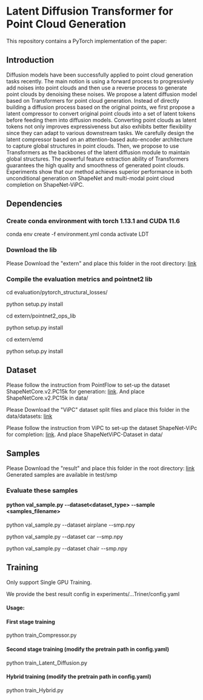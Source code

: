 # Latent Diffusion Transformer for Point Cloud Generation

This repository contains a PyTorch implementation of the paper:

## Introduction
Diffusion models have been successfully applied to point cloud generation tasks recently. The main notion is using a forward process to progressively add noises into point clouds and then use a reverse process to generate point clouds by denoising these noises. We propose a latent diffusion model based on Transformers for point cloud generation. Instead of directly building a diffusion process based on the original points, we first propose a latent compressor to convert original point clouds into a set of latent tokens before feeding them into diffusion models. Converting point clouds as latent tokens not only improves expressiveness but also exhibits better flexibility since they can adapt to various downstream tasks. We carefully design the latent compressor based on an attention-based auto-encoder architecture to capture global structures in point clouds. Then, we propose to use Transformers as the backbones of the latent diffusion module to maintain global structures. The powerful feature extraction ability of Transformers guarantees the high quality and smoothness of generated point clouds. Experiments show that our method achieves superior performance in both unconditional generation on ShapeNet and multi-modal point cloud completion on ShapeNet-ViPC.

## Dependencies
### Create conda environment with torch 1.13.1 and CUDA 11.6
conda env create -f environment.yml
conda activate LDT

### Download the lib
Please Download the "extern" and place this folder in the root directory: [link](https://drive.google.com/drive/folders/1FRRKDBFNQTW_HdDglNro4ufJVPsD8zcz?usp=drive_link)

### Compile the evaluation metrics and pointnet2 lib

cd evaluation/pytorch_structural_losses/

python setup.py install

cd extern/pointnet2_ops_lib

python setup.py install

cd extern/emd

python setup.py install

## Dataset

Please follow the instruction from PointFlow to set-up the dataset ShapeNetCore.v2.PC15k for generation: [link](https://github.com/stevenygd/PointFlow). And place ShapeNetCore.v2.PC15k in data/

Please Download the "ViPC" dataset split files and place this folder in the data/datasets: [link](https://drive.google.com/drive/folders/1FRRKDBFNQTW_HdDglNro4ufJVPsD8zcz?usp=drive_link)

Please follow the instruction from ViPC to set-up the dataset ShapeNet-ViPc for completion: [link](https://github.com/Hydrogenion/ViPC). 
And place ShapeNetViPC-Dataset in data/

## Samples
Please Download the "result" and place this folder in the root directory: [link](https://drive.google.com/drive/folders/1FRRKDBFNQTW_HdDglNro4ufJVPsD8zcz?usp=drive_link)
Generated samples are available in test/smp

### Evaluate these samples
#### python val_sample.py --dataset<dataset_type> --sample <samples_filename>

python val_sample.py --dataset airplane --smp.npy  

python val_sample.py --dataset car --smp.npy  

python val_sample.py --dataset chair --smp.npy  

## Training
Only support Single GPU Training.

We provide the best result config in experiments/...Triner/config.yaml
#### Usage:
#### First stage training
python train_Compressor.py <config>
#### Second stage training (modify the pretrain path in config.yaml)
python train_Latent_Diffusion.py <config>
#### Hybrid training (modify the pretrain path in config.yaml)
python train_Hybrid.py <config>
